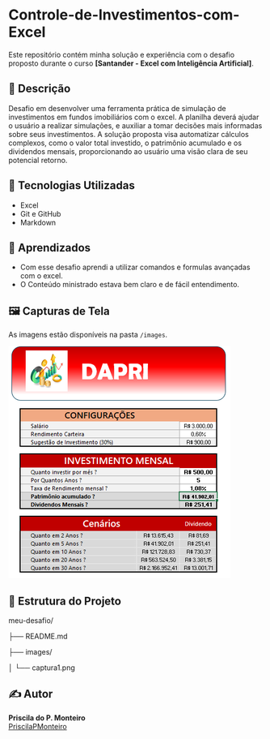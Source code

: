 # Controle-de-Investimentos-com-Excel

Este repositório contém minha solução e experiência com o desafio proposto durante o curso **[Santander - Excel com Inteligência Artificial]**.

## 📌 Descrição

Desafio em desenvolver uma ferramenta prática de simulação de investimentos em fundos imobiliários com o excel. A planilha deverá ajudar o usuário a realizar simulações, e auxiliar a tomar decisões mais informadas sobre seus investimentos. A solução proposta visa automatizar cálculos complexos, como o valor total investido, o patrimônio acumulado e os dividendos mensais, proporcionando ao usuário uma visão clara de seu potencial retorno.

## 🚀 Tecnologias Utilizadas

- Excel
- Git e GitHub
- Markdown

## 🧠 Aprendizados

- Com esse desafio aprendi a utilizar comandos e formulas avançadas com o excel.
- O Conteúdo ministrado estava bem claro e de fácil entendimento.

## 🖼️ Capturas de Tela

As imagens estão disponíveis na pasta `/images`.

![Exemplo de Tela](images/captura1.png)

## 📂 Estrutura do Projeto

meu-desafio/

├── README.md

├── images/

│ └── captura1.png


## ✍️ Autor

**Priscila do P. Monteiro**  
[PriscilaPMonteiro](https://github.com/PriscilaPMonteiro)
